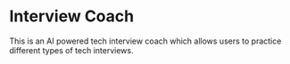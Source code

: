 # Interview Coach

This is an AI powered tech interview coach which allows users to practice different types of tech interviews.

